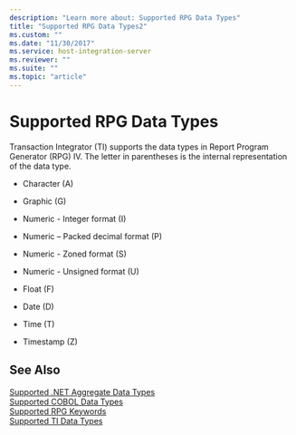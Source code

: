 ```yaml
---
description: "Learn more about: Supported RPG Data Types"
title: "Supported RPG Data Types2"
ms.custom: ""
ms.date: "11/30/2017"
ms.service: host-integration-server
ms.reviewer: ""
ms.suite: ""
ms.topic: "article"
---
```

# Supported RPG Data Types
Transaction Integrator (TI) supports the data types in Report Program Generator (RPG) IV. The letter in parentheses is the internal representation of the data type.  
  
-   Character (A)  
  
-   Graphic (G)  
  
-   Numeric - Integer format (I)  
  
-   Numeric – Packed decimal format (P)  
  
-   Numeric - Zoned format (S)  
  
-   Numeric - Unsigned format (U)  
  
-   Float (F)  
  
-   Date (D)  
  
-   Time (T)  
  
-   Timestamp (Z)  
  
## See Also  
 [Supported .NET Aggregate Data Types](../core/supported-net-aggregate-data-types1.md)   
 [Supported COBOL Data Types](../core/supported-cobol-data-types2.md)   
 [Supported RPG Keywords](../core/supported-rpg-keywords2.md)   
 [Supported TI Data Types](../core/supported-ti-data-types2.md)
